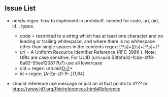
## Issue List

* needs regex.  how to implement in protobuff. needed for code, uri, oid, id... types.
  * code = restricted to a string which has at least one character and no leading or trailing whitespace, and where there is no whitespace other than single spaces in the contents regex: [^\s]+([\s]+[^\s]+)*
  * uri = A Uniform Resource Identifier Reference (RFC 3986 ). Note: URIs are case sensitive. For UUID (urn:uuid:53fefa32-fcbb-4ff8-8a92-55ee120877b7) use all lowercase
  * oid = regex: urn:oid:[0-2](\.[1-9]\d*)+
  * id = regex: [A-Za-z0-9\-\.]{1,64}
  
* should reference use message or just an id that points to it??? or https://www.hl7.org/fhir/references.html#Reference  
  
  
